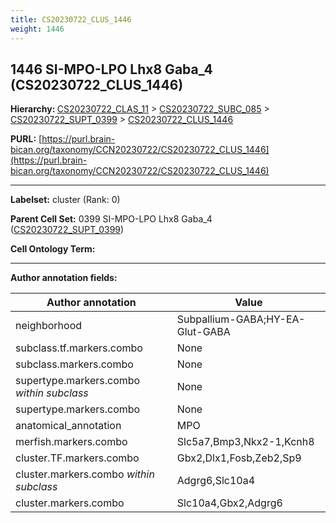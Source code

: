 ```yaml
---
title: CS20230722_CLUS_1446
weight: 1446
---
```

## 1446 SI-MPO-LPO Lhx8 Gaba_4 (CS20230722_CLUS_1446)
<b>Hierarchy: </b>
[CS20230722_CLAS_11](../CS20230722_CLAS_11) >
[CS20230722_SUBC_085](../CS20230722_SUBC_085) >
[CS20230722_SUPT_0399](../CS20230722_SUPT_0399) >
[CS20230722_CLUS_1446](../CS20230722_CLUS_1446)

**PURL:** [https://purl.brain-bican.org/taxonomy/CCN20230722/CS20230722_CLUS_1446](https://purl.brain-bican.org/taxonomy/CCN20230722/CS20230722_CLUS_1446)

---


**Labelset:** cluster (Rank: 0)

**Parent Cell Set:** 0399 SI-MPO-LPO Lhx8 Gaba_4 ([CS20230722_SUPT_0399](../CS20230722_SUPT_0399))



**Cell Ontology Term:** 

[MARKER GENES.]: #


---

[TRANSFERRED ANNOTATIONS.]: #


[AUTHOR ANNOTATION FIELDS.]: #


**Author annotation fields:**

| Author annotation | Value |
|-------------------|-------|
|neighborhood|Subpallium-GABA;HY-EA-Glut-GABA|
|subclass.tf.markers.combo|None|
|subclass.markers.combo|None|
|supertype.markers.combo _within subclass_|None|
|supertype.markers.combo|None|
|anatomical_annotation|MPO|
|merfish.markers.combo|Slc5a7,Bmp3,Nkx2-1,Kcnh8|
|cluster.TF.markers.combo|Gbx2,Dlx1,Fosb,Zeb2,Sp9|
|cluster.markers.combo _within subclass_|Adgrg6,Slc10a4|
|cluster.markers.combo|Slc10a4,Gbx2,Adgrg6|

